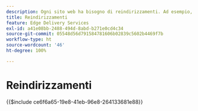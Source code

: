 ```yaml
---
description: Ogni sito web ha bisogno di reindirizzamenti. Ad esempio, se riposizioni o elimini il contenuto, desideri che gli utenti possano comunque trovarlo o scegliere l’alternativa migliore. Per ulteriori informazioni sull’eliminazione di contenuti, consulta il documento Authoring e pubblicazione dei contenuti.
title: Reindirizzamenti
feature: Edge Delivery Services
exl-id: a41e08bb-2488-494d-8abd-b271e0cd4c34
source-git-commit: 05548d56d791584781606b02839c5602b4469f7b
workflow-type: ht
source-wordcount: '46'
ht-degree: 100%

---
```


# Reindirizzamenti

{{$include ce6f6a65-19e8-41eb-96e8-264133681e88}}
